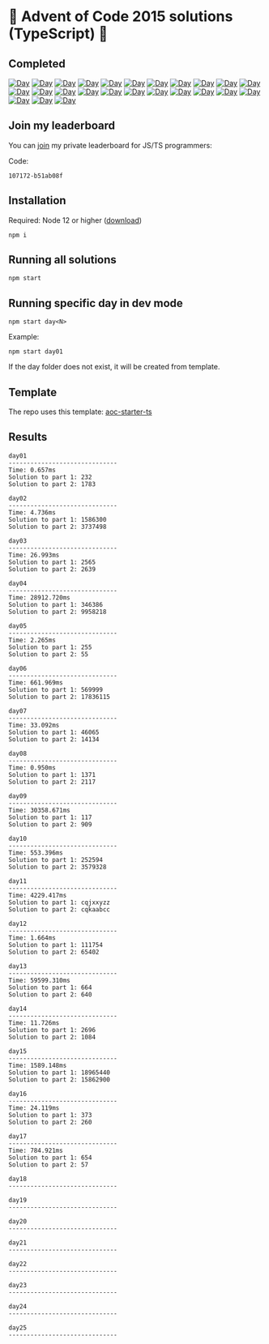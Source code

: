 # 🎄 Advent of Code 2015 solutions (TypeScript) 🎄

## Completed

[![Day](https://badgen.net/badge/01/%E2%98%85%E2%98%85/blue)](src/day01)
[![Day](https://badgen.net/badge/02/%E2%98%85%E2%98%85/blue)](src/day02)
[![Day](https://badgen.net/badge/03/%E2%98%85%E2%98%85/blue)](src/day03)
[![Day](https://badgen.net/badge/04/%E2%98%85%E2%98%85/blue)](src/day04)
[![Day](https://badgen.net/badge/05/%E2%98%85%E2%98%85/blue)](src/day05)
[![Day](https://badgen.net/badge/06/%E2%98%85%E2%98%85/blue)](src/day06)
[![Day](https://badgen.net/badge/07/%E2%98%85%E2%98%85/blue)](src/day07)
[![Day](https://badgen.net/badge/08/%E2%98%85%E2%98%85/blue)](src/day08)
[![Day](https://badgen.net/badge/09/%E2%98%85%E2%98%85/blue)](src/day09)
[![Day](https://badgen.net/badge/10/%E2%98%85%E2%98%85/blue)](src/day10)
[![Day](https://badgen.net/badge/11/%E2%98%85%E2%98%85/blue)](src/day11)
[![Day](https://badgen.net/badge/12/%E2%98%85%E2%98%85/blue)](src/day12)
[![Day](https://badgen.net/badge/13/%E2%98%85%E2%98%85/blue)](src/day13)
[![Day](https://badgen.net/badge/14/%E2%98%85%E2%98%85/blue)](src/day14)
[![Day](https://badgen.net/badge/15/%E2%98%85%E2%98%85/blue)](src/day15)
[![Day](https://badgen.net/badge/16/%E2%98%85%E2%98%85/blue)](src/day16)
[![Day](https://badgen.net/badge/17/%E2%98%85%E2%98%85/blue)](src/day17)
[![Day](https://badgen.net/badge/18/%E2%98%86%E2%98%86/red)](src/day18)
[![Day](https://badgen.net/badge/19/%E2%98%86%E2%98%86/red)](src/day19)
[![Day](https://badgen.net/badge/20/%E2%98%86%E2%98%86/red)](src/day20)
[![Day](https://badgen.net/badge/21/%E2%98%86%E2%98%86/red)](src/day21)
[![Day](https://badgen.net/badge/22/%E2%98%86%E2%98%86/red)](src/day22)
[![Day](https://badgen.net/badge/23/%E2%98%86%E2%98%86/red)](src/day23)
[![Day](https://badgen.net/badge/24/%E2%98%86%E2%98%86/red)](src/day24)
[![Day](https://badgen.net/badge/25/%E2%98%86%E2%98%86/red)](src/day25)

## Join my leaderboard

You can [join](https://adventofcode.com/2019/leaderboard/private) my private leaderboard for JS/TS programmers:

Code:

```
107172-b51ab08f
```

## Installation

Required: Node 12 or higher ([download](https://nodejs.org/en/download/))

```
npm i
```

## Running all solutions

```
npm start
```

## Running specific day in dev mode

```
npm start day<N>
```

Example:

```
npm start day01
```

If the day folder does not exist, it will be created from template.

## Template

The repo uses this template: [aoc-starter-ts](https://github.com/caderek/aoc-starter-ts)

## Results

```
day01
------------------------------
Time: 0.657ms
Solution to part 1: 232
Solution to part 2: 1783

day02
------------------------------
Time: 4.736ms
Solution to part 1: 1586300
Solution to part 2: 3737498

day03
------------------------------
Time: 26.993ms
Solution to part 1: 2565
Solution to part 2: 2639

day04
------------------------------
Time: 28912.720ms
Solution to part 1: 346386
Solution to part 2: 9958218

day05
------------------------------
Time: 2.265ms
Solution to part 1: 255
Solution to part 2: 55

day06
------------------------------
Time: 661.969ms
Solution to part 1: 569999
Solution to part 2: 17836115

day07
------------------------------
Time: 33.092ms
Solution to part 1: 46065
Solution to part 2: 14134

day08
------------------------------
Time: 0.950ms
Solution to part 1: 1371
Solution to part 2: 2117

day09
------------------------------
Time: 30358.671ms
Solution to part 1: 117
Solution to part 2: 909

day10
------------------------------
Time: 553.396ms
Solution to part 1: 252594
Solution to part 2: 3579328

day11
------------------------------
Time: 4229.417ms
Solution to part 1: cqjxxyzz
Solution to part 2: cqkaabcc

day12
------------------------------
Time: 1.664ms
Solution to part 1: 111754
Solution to part 2: 65402

day13
------------------------------
Time: 59599.310ms
Solution to part 1: 664
Solution to part 2: 640

day14
------------------------------
Time: 11.726ms
Solution to part 1: 2696
Solution to part 2: 1084

day15
------------------------------
Time: 1589.148ms
Solution to part 1: 18965440
Solution to part 2: 15862900

day16
------------------------------
Time: 24.119ms
Solution to part 1: 373
Solution to part 2: 260

day17
------------------------------
Time: 784.921ms
Solution to part 1: 654
Solution to part 2: 57

day18
------------------------------

day19
------------------------------

day20
------------------------------

day21
------------------------------

day22
------------------------------

day23
------------------------------

day24
------------------------------

day25
------------------------------
```
